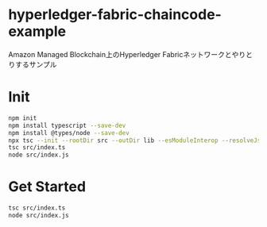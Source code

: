 # hyperledger-fabric-chaincode-example
Amazon Managed Blockchain上のHyperledger Fabricネットワークとやりとりするサンプル

# Init
```bash
npm init
npm install typescript --save-dev
npm install @types/node --save-dev
npx tsc --init --rootDir src --outDir lib --esModuleInterop --resolveJsonModule --lib es6,dom --module commonjs
tsc src/index.ts
node src/index.js
```

# Get Started
```bash
tsc src/index.ts
node src/index.js
```
